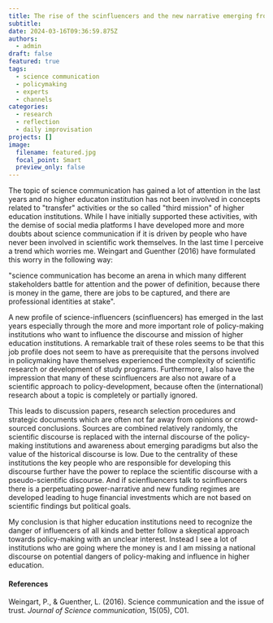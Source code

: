 ```yaml
---
title: The rise of the scinfluencers and the new narrative emerging from pseudo-scientific policy-making
subtitle:
date: 2024-03-16T09:36:59.875Z
authors:
  - admin
draft: false
featured: true
tags:
  - science communication
  - policymaking
  - experts
  - channels
categories:
  - research
  - reflection
  - daily improvisation
projects: []
image:
  filename: featured.jpg
  focal_point: Smart
  preview_only: false
---
```

The topic of science communication has gained a lot of attention in the last years and no higher educaton institution has not been involved in concepts related to "transfer" activities or the so called "third mission" of higher education institutions. While I have initially supported these activities, with the demise of social media platforms I have developed more and more doubts about science communication if it is driven by people who have never been involved in scientific work themselves. In the last time I perceive a trend which worries me. Weingart and Guenther (2016) have formulated this worry in the following way:

"science communication has become an arena in which many different stakeholders battle for attention and the power of definition, because there is money in the game, there are jobs to be captured, and there are professional identities at stake".

A new profile of science-influencers (scinfluencers) has emerged in the last years especially through the more and more important role of policy-making institutions who want to influence the discourse and mission of higher education institutions. A remarkable trait of these roles seems to be that this job profile does not seem to have as prerequisite that the persons involved in policymaking have themselves experienced the complexity of scientific research or development of study programs. Furthermore, I also have the impression that many of these scinfluencers are also not aware of a scientific approach to policy-development, because often the (international) research about a topic is completely or partially ignored.

This leads to discussion papers, research selection procedures and strategic documents which are often not far away from opinions or crowd-sourced conclusions. Sources are combined relatively randomly, the scientific discourse is replaced with the internal discourse of the policy-making institutions and awareness about emerging paradigms but also the value of the historical discourse is low. Due to the centrality of these institutions the key people who are responsible for developing this discourse further have the power to replace the scientific discourse with a pseudo-scientific discourse. And if scienfluencers talk to scinfluencers there is a perpetuating power-narrative and new funding regimes are developed leading to huge financial investments which are not based on scientific findings but political goals.

My conclusion is that higher education institutions need to recognize the danger of influencers of all kinds and better follow a skeptical approach towards policy-making with an unclear interest. Instead I see a lot of institutions who are going where the money is and I am missing a national discourse on potential dangers of policy-making and influence in higher education.


#### References ####
Weingart, P., & Guenther, L. (2016). Science communication and the issue of trust. *Journal of Science communication*, 15(05), C01.

